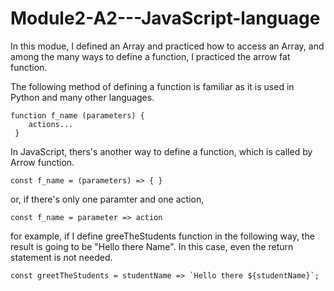 # Module2-A2---JavaScript-language

In this modue, I defined an Array and practiced how to access an Array, and among the many ways to define a function, I practiced the arrow fat function.

The following method of defining a function is familiar as it is used in Python and many other languages.

```
function f_name (parameters) {
    actions...
 }
```

In JavaScript, thers's another way to define a function, which is called by Arrow function. 

```
const f_name = (parameters) => { }
```
or, if there's only one paramter and one action,
```
const f_name = parameter => action
```

for example, if I define greeTheStudents function in the following way, the result is going to be "Hello there Name". In this case, even the return statement is not needed. 

```
const greetTheStudents = studentName => `Hello there ${studentName}`;
```

